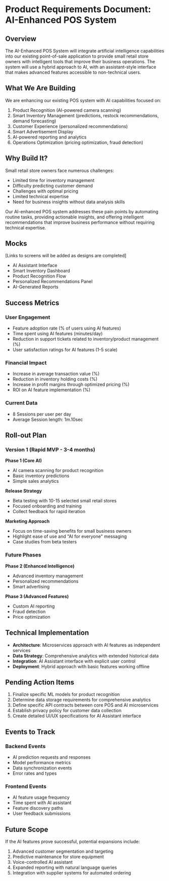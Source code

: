 # Product Requirements Document: AI-Enhanced POS System

## Overview
The AI-Enhanced POS System will integrate artificial intelligence capabilities into our existing point-of-sale application to provide small retail store owners with intelligent tools that improve their business operations. The system will use a hybrid approach to AI, with an assistant-style interface that makes advanced features accessible to non-technical users.

## What We Are Building
We are enhancing our existing POS system with AI capabilities focused on:
1. Product Recognition (AI-powered camera scanning)
2. Smart Inventory Management (predictions, restock recommendations, demand forecasting)
3. Customer Experience (personalized recommendations)
4. Smart Advertisement Display
5. AI-powered reporting and analytics
6. Operations Optimization (pricing optimization, fraud detection)

## Why Build It?
Small retail store owners face numerous challenges:
- Limited time for inventory management
- Difficulty predicting customer demand
- Challenges with optimal pricing
- Limited technical expertise
- Need for business insights without data analysis skills

Our AI-enhanced POS system addresses these pain points by automating routine tasks, providing actionable insights, and offering intelligent recommendations that improve business performance without requiring technical expertise.

## Mocks
[Links to screens will be added as designs are completed]
- AI Assistant Interface
- Smart Inventory Dashboard
- Product Recognition Flow
- Personalized Recommendations Panel
- AI-Generated Reports

## Success Metrics
### User Engagement
- Feature adoption rate (% of users using AI features)
- Time spent using AI features (minutes/day)
- Reduction in support tickets related to inventory/product management (%)
- User satisfaction ratings for AI features (1-5 scale)

### Financial Impact
- Increase in average transaction value (%)
- Reduction in inventory holding costs (%)
- Increase in profit margins through optimized pricing (%)
- ROI on AI feature implementation (%)

### Current Data
- 8 Sessions per user per day
- Average Session length: 1m.10sec

## Roll-out Plan
### Version 1 (Rapid MVP - 3-4 months)
**Phase 1 (Core AI)**
- AI camera scanning for product recognition
- Basic inventory predictions
- Simple sales analytics

**Release Strategy**
- Beta testing with 10-15 selected small retail stores
- Focused onboarding and training
- Collect feedback for rapid iteration

**Marketing Approach**
- Focus on time-saving benefits for small business owners
- Highlight ease of use and "AI for everyone" messaging
- Case studies from beta testers

### Future Phases
**Phase 2 (Enhanced Intelligence)**
- Advanced inventory management
- Personalized recommendations
- Smart advertising

**Phase 3 (Advanced Features)**
- Custom AI reporting
- Fraud detection
- Price optimization

## Technical Implementation
- **Architecture**: Microservices approach with AI features as independent services
- **Data Strategy**: Comprehensive analytics with extended historical data
- **Integration**: AI Assistant interface with explicit user control
- **Deployment**: Hybrid approach with basic features working offline

## Pending Action Items
1. Finalize specific ML models for product recognition
2. Determine data storage requirements for comprehensive analytics
3. Define specific API contracts between core POS and AI microservices
4. Establish privacy policy for customer data collection
5. Create detailed UI/UX specifications for AI Assistant interface

## Events to Track
### Backend Events
- AI prediction requests and responses
- Model performance metrics
- Data synchronization events
- Error rates and types

### Frontend Events
- AI feature usage frequency
- Time spent with AI assistant
- Feature discovery paths
- User feedback submissions

## Future Scope
If the AI features prove successful, potential expansions include:
1. Advanced customer segmentation and targeting
2. Predictive maintenance for store equipment
3. Voice-controlled AI assistant
4. Expanded reporting with natural language queries
5. Integration with supplier systems for automated ordering
